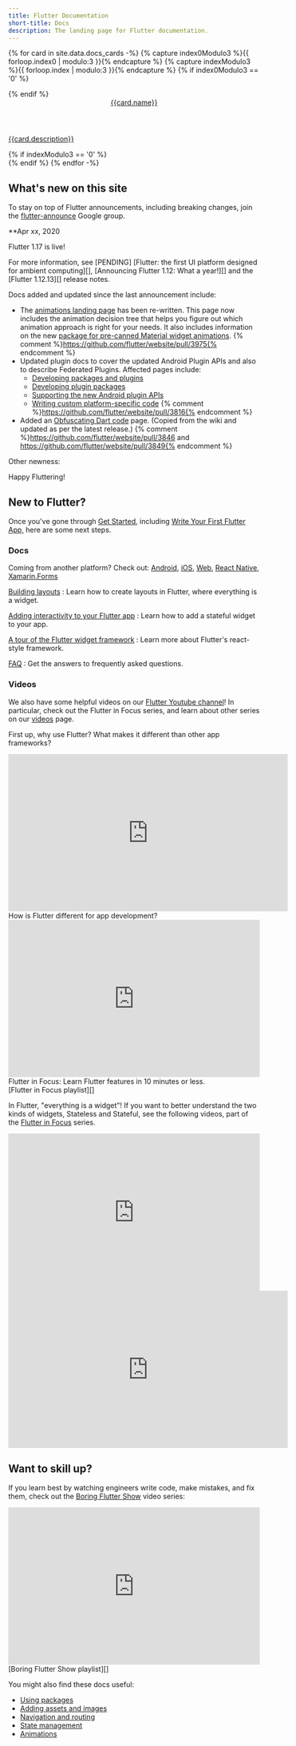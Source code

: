 ```yaml
---
title: Flutter Documentation
short-title: Docs
description: The landing page for Flutter documentation.
---
```


{% for card in site.data.docs_cards -%}
  {% capture index0Modulo3 %}{{ forloop.index0 | modulo:3 }}{% endcapture %}
  {% capture indexModulo3 %}{{ forloop.index | modulo:3 }}{% endcapture %}
  {% if index0Modulo3 == '0' %}
  <div class="card-deck mb-4">
  {% endif %}
    <a class="card" href="{{card.url}}">
      <div class="card-body">
        <header class="card-title">{{card.name}}</header>
        <p class="card-text">{{card.description}}</p>
      </div>
    </a>
  {% if indexModulo3 == '0' %}
  </div>
  {% endif %}
{% endfor -%}

<a name="latest-release"></a>
## What's new on this site

To stay on top of Flutter announcements,
including breaking changes, join the
[flutter-announce][] Google group.

**Apr xx, 2020

Flutter 1.17 is live!

For more information, see [PENDING]
[Flutter: the first UI platform designed for ambient computing][],
[Announcing Flutter 1.12: What a year!][] and
the [Flutter 1.12.13][] release notes.

Docs added and updated since the last announcement include:

* The [animations landing page][] has been re-written.
  This page now includes the animation decision tree
  that helps you figure out which animation approach
  is right for your needs. It also includes information
  on the new [package for pre-canned Material widget animations][].
  {% comment %}https://github.com/flutter/website/pull/3975{% endcomment %}
* Updated plugin docs to cover the updated Android Plugin APIs
  and also to describe Federated Plugins. Affected pages include:
  * [Developing packages and plugins][]
  * [Developing plugin packages][]
  * [Supporting the new Android plugin APIs][]
  * [Writing custom platform-specific code][]
  {% comment %}https://github.com/flutter/website/pull/3816{% endcomment %}
* Added an [Obfuscating Dart code][] page.
  (Copied from the wiki and updated as per the latest release.)
  {% comment %}https://github.com/flutter/website/pull/3846 and
               https://github.com/flutter/website/pull/3849{% endcomment %}


Other newness:


Happy Fluttering!

[animations landing page]: /docs/development/ui/animations
[Developing packages and plugins]: /docs/development/packages-and-plugins/developing-packages
[Developing plugin packages]: /docs/development/packages-and-plugins/developing-packages#federated-plugins
[Obfuscating Dart code]: /docs/deployment/obfuscate
[package for pre-canned Material widget animations]: {{site.pub}}/packages/animations
[Supporting the new Android plugin APIs]: /docs/development/packages-and-plugins/plugin-api-migration
[Writing custom platform-specific code]: /docs/development/platform-integration/platform-channels


## New to Flutter?

Once you've gone through [Get Started][],
including [Write Your First Flutter App,][]
here are some next steps.

### Docs

Coming from another platform? Check out:
[Android][], [iOS][], [Web][], [React Native][],
[Xamarin.Forms][]

[Building layouts][]
: Learn how to create layouts in Flutter,
  where everything is a widget.

[Adding interactivity to your Flutter app][]
: Learn how to add a stateful widget to your app.

[A tour of the Flutter widget framework][]
: Learn more about Flutter's react-style framework.

[FAQ][]
: Get the answers to frequently asked questions.

### Videos

We also have some helpful videos on our
[Flutter Youtube channel][]! In particular, check
out the Flutter in Focus series,
and learn about other series on our [videos][] page.

First up, why use Flutter? What makes it different than other
app frameworks?

<iframe width="560" height="315" src="https://www.youtube.com/embed/l-YO9CmaSUM" frameborder="0" allow="accelerometer; autoplay; encrypted-media; gyroscope; picture-in-picture" allowfullscreen></iframe><br>
How is Flutter different for app development?

<iframe style="max-width: 100%" width="560" height="315" src="https://www.youtube.com/embed/wgTBLj7rMPM" frameborder="0" allow="accelerometer; autoplay; encrypted-media; gyroscope; picture-in-picture" allowfullscreen></iframe>
Flutter in Focus: Learn Flutter features in 10 minutes or less.<br>
[Flutter in Focus playlist][]

In Flutter, "everything is a widget"! If you want to better
understand the two kinds of widgets, Stateless and Stateful,
see the following videos,
part of the [Flutter in Focus][] series.

<iframe style="max-width: 100%" width="560" height="315" src="https://www.youtube.com/embed/wE7khGHVkYY" frameborder="0" allow="accelerometer; autoplay; encrypted-media; gyroscope; picture-in-picture" allowfullscreen></iframe> <iframe width="560" height="315" src="https://www.youtube.com/embed/AqCMFXEmf3w" frameborder="0" allow="accelerometer; autoplay; encrypted-media; gyroscope; picture-in-picture" allowfullscreen></iframe>

## Want to skill up?

If you learn best by watching engineers write code,
make mistakes, and fix them,
check out the [Boring Flutter Show][] video series:

<iframe style="max-width: 100%" width="560" height="315" src="https://www.youtube.com/embed/vqPG1tU6-c0" frameborder="0" allow="accelerometer; autoplay; encrypted-media; gyroscope; picture-in-picture" allowfullscreen></iframe>
[Boring Flutter Show playlist][]

You might also find these docs useful:

* [Using packages][]
* [Adding assets and images][]
* [Navigation and routing][]
* [State management][]
* [Animations][]


[A tour of the Flutter widget framework]: /docs/development/ui/widgets-intro
[Adding assets and images]: /docs/development/ui/assets-and-images
[Adding interactivity to your Flutter app]: /docs/development/ui/interactive
[Android]: /docs/get-started/flutter-for/android-devs
[Animations]: /docs/development/ui/animations
[Boring Flutter Show]: https://www.youtube.com/watch?v=vqPG1tU6-c0&list=PLjxrf2q8roU28W3pXbISJbVA5REsA41Sx&index=3&t=9s
[Boring Flutter Show playlist]: https://www.youtube.com/watch?v=vqPG1tU6-c0&list=PLjxrf2q8roU28W3pXbISJbVA5REsA41Sx&index=3&t=9s
[Building layouts]: /docs/development/ui/layout
[FAQ]: /docs/resources/faq
[flutter-announce]: https://groups.google.com/forum/#!forum/flutter-announce
[Flutter in Focus]: https://www.youtube.com/playlist?list=PLjxrf2q8roU2HdJQDjJzOeO6J3FoFLWr2
[Flutter in Focus playlist]: https://www.youtube.com/playlist?list=PLjxrf2q8roU2HdJQDjJzOeO6J3FoFLWr2
[Flutter Youtube channel]: {{site.social.youtube}}
[Get Started]: /docs/get-started/install
[iOS]: /docs/get-started/flutter-for/ios-devs
[Navigation and routing]: /docs/development/ui/navigation
[React Native]: /docs/get-started/flutter-for/react-native-devs
[State management]: /docs/development/data-and-backend/state-mgmt/intro
[Using packages]: /docs/development/packages-and-plugins/using-packages
[videos]: /docs/resources/videos
[Web]: /docs/get-started/flutter-for/web-devs
[What's new archive]: /docs/whats-new-archive
[Write Your First Flutter App,]: /docs/get-started/codelab
[Xamarin.Forms]: /docs/get-started/flutter-for/xamarin-forms-devs

